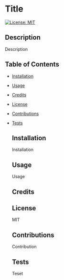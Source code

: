 # Title
  [![License: MIT](https://img.shields.io/badge/License-MIT-yellow.svg)](https://opensource.org/licenses/MIT)
  
  ## Description
  Description

  ## Table of Contents
- [Installation](#installation)
- [Usage](#usage)
- [Credits](#credits)
- [License](#license)
- [Contributions](#contributions)
- [Tests](#tests)
  
  ## Installation
  Installation
  
  ## Usage
  Usage
  
  ## Credits

  ## License
  MIT

  ## Contributions
  Contribution

  ## Tests
  Teset